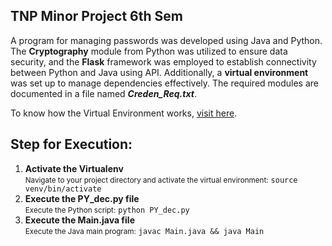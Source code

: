 <h2>TNP Minor Project 6th Sem</h2>

<p>
A program for managing passwords was developed using Java and Python. The <strong>Cryptography</strong> module from Python was utilized to ensure data security, and the <strong>Flask</strong> framework was employed to establish connectivity between Python and Java using API. Additionally, a <strong>virtual environment</strong> was set up to manage dependencies effectively. The required modules are documented in a file named <strong><em>Creden_Req.txt</em></strong>.
</p>

<p>
  To know how the Virtual Environment works, <a href="https://www.freecodecamp.org/news/how-to-setup-virtual-environments-in-python/" target="_blank">visit here</a>.
</p>

<h2>Step for Execution:</h2>
<ol>
  <li>
    <strong>Activate the Virtualenv</strong><br>
    <small>Navigate to your project directory and activate the virtual environment:</small>
    <code>source venv/bin/activate</code>
  </li>
  <li>
    <strong>Execute the PY_dec.py file</strong><br>
    <small>Execute the Python script:</small>
    <code>python PY_dec.py</code>
  </li>
  <li>
    <strong>Execute the Main.java file</strong><br>
    <small>Execute the Java main program:</small>
    <code>javac Main.java && java Main</code>
  </li>
</ol>

